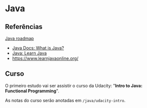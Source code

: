 # Java

## Referências

[Java roadmap](https://roadmap.sh/java)

- [Java Docs: What is Java?](https://www.java.com/en/download/help/whatis_java.html)
- [Java: Learn Java](https://dev.java/learn/)
- <https://www.learnjavaonline.org/>

## Curso

O primeiro estudo vai ser assistir o curso da Udacity: "**Intro to Java: Functional Programming**".

As notas do curso serão anotadas em `/java/udacity-intro`.